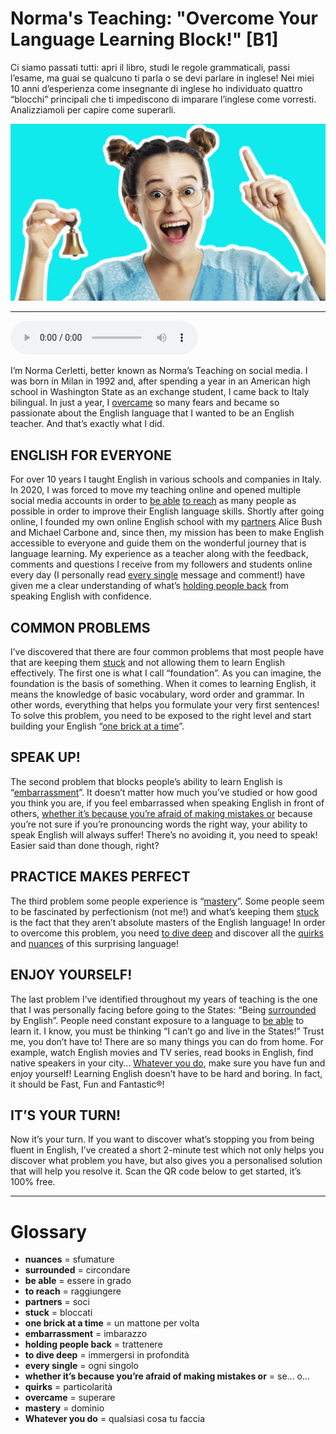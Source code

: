 # Norma's Teaching: "Overcome Your Language Learning Block!"   [B1]

Ci siamo passati tutti: apri il libro, studi le regole grammaticali, passi l’esame, ma guai se qualcuno ti parla o se devi parlare in inglese! Nei miei 10 anni d’esperienza come insegnante di inglese ho individuato quattro “blocchi” principali che ti impediscono di imparare l’inglese come vorresti. Analizziamoli per capire come superarli.

![](Norma%27s%20Teaching%20Overcome%20Your%20Language%20Learning%20Block%21.jpg)

--------------

<div>
<audio controls autoplay>
    <source src="" type="audio/mpeg">
</audio>
</div>


I’m Norma Cerletti, better known as Norma’s Teaching on social media. I was born in Milan in 1992 and, after spending a year in an American high school in Washington State as an exchange student, I came back to Italy bilingual. In just a year, I [overcame](## "superare") so many fears and became so passionate about the English language that I wanted to be an English teacher. And that’s exactly what I did.

## ENGLISH FOR EVERYONE
For over 10 years I taught English in various schools and companies in Italy. In 2020, I was forced to move my teaching online and opened multiple social media accounts in order to [be able](## "essere in grado") [to reach](## "raggiungere") as many people as possible in order to improve their English language skills. Shortly after going online, I founded my own online English school with my [partners](## "soci") Alice Bush and Michael Carbone and, since then, my mission has been to make English accessible to everyone and guide them on the wonderful journey that is language learning.
My experience as a teacher along with the feedback, comments and questions I receive from my followers and students online every day (I personally read [every single](## "ogni singolo") message and comment!) have given me a clear understanding of what’s [holding people back](## "trattenere") from speaking English with confidence.

## COMMON PROBLEMS
I’ve discovered that there are four common problems that most people have that are keeping them [stuck](## "bloccati") and not allowing them to learn English effectively.
The first one is what I call “foundation”. As you can imagine, the foundation is the basis of something. When it comes to learning English, it means the knowledge of basic vocabulary, word order and grammar. In other words, everything that helps you formulate your very first sentences! To solve this problem, you need to be exposed to the right level and start building your English “[one brick at a time](## "un mattone per volta")”.

## SPEAK UP!
The second problem that blocks people’s ability to learn English is “[embarrassment](## "imbarazzo")”. It doesn’t matter how much you’ve studied or how good you think you are, if you feel embarrassed when speaking English in front of others, [whether it’s because you’re afraid of making mistakes or](## "se... o...") because you’re not sure if you’re pronouncing words the right way, your ability to speak English will always suffer! There’s no avoiding it, you need to speak! Easier said than done though, right?

## PRACTICE MAKES PERFECT
The third problem some people experience is “[mastery](## "dominio")”. Some people seem to be fascinated by perfectionism (not me!) and what’s keeping them [stuck](## "bloccati") is the fact that they aren’t absolute masters of the English language! In order to overcome this problem, you need [to dive deep](## "immergersi in profondità") and discover all the [quirks](## "particolarità") and [nuances](## "sfumature") of this surprising language!

## ENJOY YOURSELF!
The last problem I’ve identified throughout my years of teaching is the one that I was personally facing before going to the States: “Being [surrounded](## "circondare") by English”. People need constant exposure to a language to [be able](## "essere in grado") to learn it. I know, you must be thinking “I can’t go and live in the States!” Trust me, you don’t have to! There are so many things you can do from home. For example, watch English movies and TV series, read books in English, find native speakers in your city… [Whatever you do](## "qualsiasi cosa tu faccia"), make sure you have fun and enjoy yourself! Learning English doesn’t have to be hard and boring. In fact, it should be Fast, Fun and Fantastic®!

## IT’S YOUR TURN!
Now it’s your turn. If you want to discover what’s stopping you from being fluent in English, I’ve created a short 2-minute test which not only helps you discover what problem you have, but also gives you a personalised solution that will help you resolve it. Scan the QR code below to get started, it’s 100% free.

--------------

<div style = "display:block; clear:both; page-break-after:always;"></div>

# Glossary
* **nuances** = sfumature
* **surrounded** = circondare
* **be able** = essere in grado
* **to reach** = raggiungere
* **partners** = soci
* **stuck** = bloccati
* **one brick at a time** = un mattone per volta
* **embarrassment** = imbarazzo
* **holding people back** = trattenere
* **to dive deep** = immergersi in profondità
* **every single** = ogni singolo
* **whether it’s because you’re afraid of making mistakes or** = se... o...
* **quirks** = particolarità
* **overcame** = superare
* **mastery** = dominio
* **Whatever you do** = qualsiasi cosa tu faccia
